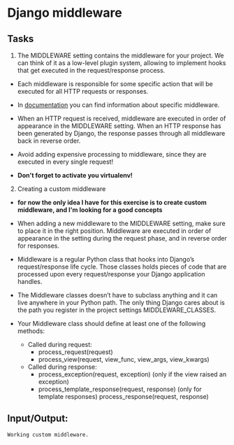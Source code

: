 # Django middleware 

## Tasks
1. The  MIDDLEWARE setting contains the middleware for your project. We can think of it as a low-level plugin system, allowing to implement hooks that get executed in the request/response process. 

* Each middleware is responsible for some specific action that will be executed for all HTTP requests or responses.

* In [documentation](https://docs.djangoproject.com/en/3.1/ref/middleware/#available-middleware) you can find information about specific middleware.

* When an HTTP request is received, middleware are executed in order of appearance 
in the MIDDLEWARE setting. When an HTTP response has been generated by Django, 
the response passes through all middleware back in reverse order.

* Avoid adding expensive processing to middleware, since they are executed in every single request!

* **Don't forget to activate you virtualenv!**  

2. Creating a custom middleware
*  **for now the only idea I have for this exercise is to create custom middleware, and I'm looking for a good concepts**

* When adding a new middleware to the MIDDLEWARE setting, make sure to place it in the right position. Middleware are executed in 
order of appearance in the setting during the request phase, and in reverse order for responses.

* Middleware is a regular Python class that hooks into Django’s request/response life cycle. Those classes holds pieces of code that are processed upon every request/response your Django application handles.

* The Middleware classes doesn’t have to subclass anything and it can live anywhere in your Python path. The only thing Django cares about is the path you register in the project settings MIDDLEWARE_CLASSES.

* Your Middleware class should define at least one of the following methods:

    * Called during request:
        * process_request(request)
        * process_view(request, view_func, view_args, view_kwargs)
    * Called during response:
        * process_exception(request, exception) (only if the view raised an exception)
        * process_template_response(request, response) (only for template responses)
        process_response(request, response)


## Input/Output:
```
Working custom middleware.

```